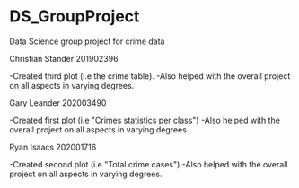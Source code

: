 # DS_GroupProject
Data Science group project for crime data




Christian Stander 201902396

  -Created third plot (i.e the crime table).
  -Also helped with the overall project on all aspects in varying degrees. 

Gary Leander 202003490

  -Created first plot (i.e "Crimes statistics per class")
  -Also helped with the overall project on all aspects in varying degrees. 

Ryan Isaacs 202001716

  -Created second plot (i.e "Total crime cases")
  -Also helped with the overall project on all aspects in varying degrees. 



